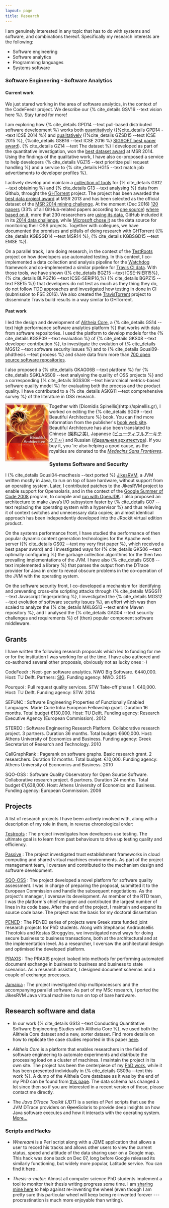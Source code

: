 ```yaml
---
layout: page
title: Research
---
```

I am genuinely interested in any topic that has to do with systems and software, 
and combinations thereof. Specifically my research interests are the following:

* Software engineering
* Software analytics
* Programming languages
* Systems software

### Software Engineering - Software Analytics

#### Current work

<i class="fa fa-line-chart research" aria-hidden="true"></i> 
We just stared working in the area of software analytics, in the context of the CodeFeedr project. 
We describe our {% cite_details GSV16 --text vision here %}. Stay tuned for more!

<i class="fa fa-code-fork research" aria-hidden="true"></i>I am exploring how
{% cite_details GPD14 --text pull-based distributed software development %} works 
both [quantitatively](https://github.com/gousiosg/pullreqs) ({%cite_details GPD14 --text ICSE 2014 %}) and
[qualitatively](https://github.com/gousiosg/pullreqs-survey)
({%cite_details GZSD15 --text ICSE 2015 %},
{%cite_details GSB16 --text ICSE 2016 %}
[SIGSOFT best paper award](http://2016.icse.cs.txstate.edu/program/awards)).
{% cite_details GZ14 --text The dataset %} I developed as part of the
quantitative investigation, won the 
[best dataset award](http://2014.msrconf.org/history.php) at MSR 2014. 
Using the findings of the qualitative work, I have also co-proposed a service to help developers
{% cite_details VGZ15 --text prioritize pull request handling %} and a service 
to {% cite_details HG15 --text match job advertisments to developer profiles %}.

<i class="fa fa-github-alt research" aria-hidden="true"></i> I actively develop and maintain a
[collection of tools](https://github.com/gousiosg/github-mirror) for
{% cite_details GS12 --text obtaining %}
and {% cite_details G13 --text analysing %} data from Github, throught the 
[GHTorrent](https://ghtorrent.org) project. The project has been awarded
the [best data project award](http://2014.msrconf.org/history.php) at MSR 2013
and has been selected as the official dataset of the
[MSR 2014 mining challenge](http://2014.msrconf.org/challenge.php).
At the moment (Dec 2016)
[120 papers](https://scholar.google.gr/scholar?oi=bibs&hl=en&cites=11132126230347149781)
(33% of all GitHub-related papers according to [one source]())
[where based on it](http://ghtorrent.org/halloffame.html), more that 230 researchers are 
[using its data](http://ghtorrent.org/raw.html), GitHub included it in its
[2014 data challenge](https://github.com/blog/1864-third-annual-github-data-challenge), while 
[Microsoft chose it](/bibliography/Gousit16f.html) as the data source for monitoring their OSS projects.
Together with collegues, we have documented the promises and pitfalls of doing research with GHTorrent
({% cite_details KGBSGD14 --text MSR14 %},
{% cite_details KGBSGD15 --text EMSE %}).

<i class="fa fa-flask research" aria-hidden="true"></i>
On a parallel track, I am doing research, in the context of the
[TestRoots](http://testroots.org) project on how developers use automated
testing. In this context, I co-implemented a data collection and analysis
pipeline for the [Watchdog](https://github.com/TestRoots/watchdog) framework
and co-implemented a similar pipeline for [Travis CI data](https://github.com/Inventitech/travis-analysis). 
With those tools, we have shown ({% cite_details BGZ15 --text ICSE-NIER15%},
{% cite_details BLPGZ16 --text ICSE-SERIP16,%}
{% cite_details BGPZ15 --text FSE15 %}) that developers
do not test as much as they thing they do, do not follow TDD approaches and
investigated how testing in done in CI (submission to FSE 2016). We also
created the [TravisTorrent](http://travistorrent.testroots.org) project to
disseminate Travis build results in a way similar to GHTorrent.

#### Past work
<i class="fa fa-bar-chart research" aria-hidden="true"></i> 
I led the design and development of [Alitheia Core](http://github.com/istlab/Alitheia-Core), a
{% cite_details GS14 --text high performance software analytics platform %}
that works with data from software repositories. I used the platform to develop models for the 
{% cite_details KGSP09 --text evaluation %} of
{% cite_details GKS08 --text developer contribution %}, to investigate the evolution of 
{% cite_details MGS12 --text software security issues %} and to
{% cite_details Gousi09-phdthesis --text process %}
and share data from more than
[700 open source software repositories](http://ikaria.dmst.aueb.gr/repositories/).

<i class="fa fa-stethoscope research" aria-hidden="true"></i> 
I also proposed a
{% cite_details GKAG06B --text platform %} for
{% cite_details SGKLASS09 --text analysing the quality of OSS projects %} and a
corresponding
{% cite_details SGSS08 --text hierarchical metrics-based software quality model %} for evaluating both the
process and the product quality. I have contributed to a
{% cite_details ASKG11 --text comprehensive survey %} of the literature in OSS research.

<img alt="Beautiful Architecture" align="left" src="img/ba.jpg" />
Together with [Diomidis Spinellis](http://spinellis.gr), I worked on editing the
{% cite_details SG09 --text Beautiful Architecture %} book.
You can find more information from the publisher's
<a href="http://oreilly.com/catalog/9780596517984/">book web site</a>. Beautiful Architecure has also 
been translated to Chinese (<a href="http://oreilly.com.cn/book.php?bn=978-7-111-28356-0">架构之美</a>), 
Japanese (<a href="http://www.oreilly.co.jp/books/9784873114309/">ビューティフルアーキテクチャ)</a> and 
Russian (<a href="http://www.ozon.ru/context/detail/id/5430638/">Идеальная архитектура</a>).
If you buy it, you 're also helping a good cause, as the
royalties are donated to the <a href="http://www.msf.org/"><em>Medecins Sans Frontieres</em></a>.

### Systems Software and Security

I {% cite_details Gousi04-mscthesis --text ported %} [JikesRVM](http://jikesrvm.org),
a JVM written mostly in Java, to run on top of bare hardware, without support
from an operating system. Later, I contributed patches to the JikesRVM project
to enable support for Opensolaris, and in the context of the [Google Summer of
Code 2008](http://code.google.com/soc/2008/jikesrvm/about.html) program, to
compile and [run with OpenJDK](http://docs.codehaus.org/display/RVM/Acknowledgments). I also proposed
an architecture to make Java’s I/O subsystem faster by
{% cite_details G07 --text replacing the operating system with a hypervisor %}
and thus relieving it of
context switches and unnecessary data copies; an almost identical approach has
been independently developed into the JRockit virtual edition product.

On the systems performance front, I have studied the performance of then popular
dynamic content generation technologies for the Apache web server
({% cite_details GS02 --text my very first paper %}, which received a best paper award) and I
investigated ways for {% cite_details GKS06 --text optimally configuring %} the
garbage collection algorithms for the then two prevailing implementations of the
JVM. I have also {% cite_details GS08 --text implemented a library %}
that parses the output from the DTrace
provider for Java in order to reveal obscure problems in the co-operation of the
JVM with the operating system.

On the software security front, I co-developed a mechanism for identifying and
preventing cross-site scripting attacks through {% cite_details MSGS11 --text Javascript fingerprinting %},
I investigated the
{% cite_details MGS12 --text evolution of software security issues %}, an effort which
was then scaled to analyze the {% cite_details MKLGS13 --text entire Maven repository %}, and I analysed
the {% cite_details GAG04 --text security challenges and requirements %}
of (then) popular component software middleware.

## Grants
<i class="fa fa-eur research" aria-hidden="true"></i>
I have written the following research proposals which led to funding for
me or for the institution I was working for at the time. I have also authored
and co-authored several other proposals, obviously not as lucky ones :-)

CodeFeedr
: Next-gen software analytics. NWO Big Software. &euro;440,000. Host: TU Delft. Partners: [SIG](http://sig.eu). Funding agency: NWO. 2015

Pourquoi
: Pull request quality services. STW Take-off phase 1. &euro;40,000. Host: TU Delft. Funding agency: STW. 2014

SEFUNC
: Software Engineering Properties of Functionally Enabled
Languages. Marie Curie Intra European Fellowship grant. Duration 16 months.
Total budget &euro;130,000. Host: TU Delft. Funding agency: Research
Executive Agency (European Commission). 2012

STEREO
: Software Engineering Research Platform.
Collaborative research project. 3 partners. Duration 36 months. Total
budget: &euro;600,000. Host: Athens University of Economics and Business. Funding agency: Greek Secretariat of Research and Technology. 2010

CallGraphRank
: Pagerank on software graphs.  Basic research grant. 2
researchers. Duration 12 months. Total budget: &euro;10,000. Funding agency:
Athens University of Economics and Business. 2010

SQO-OSS
: Software Quality Observatory for Open Source Software. Collaborative research project. 6 partners. Duration 24 months.
Total budget &euro;1,638,000. Host: Athens University of Economics and Business. Funding agency: European Commission. 2006

## Projects

<i class="fa fa-cog research" aria-hidden="true"></i>
A list of research projects I have been actively involved with, along with a description of my role 
in them, in reverse chronological order:

[Testroots](http://testroots.org)
: The project investigates how developers use testing. The ultimate goal is to
learn from past behaviours to drive up testing quality and efficiency.

[Passive](http://ict-passive.eu/)
: The project investigated trust establishment frameworks in cloud computing and shared virtual machines environments. As part of the project management team, I oversaw and contributed to the mechanism design and software development.

[SQO-OSS](https://github.com/istlab/Alitheia-Core)
: The project developed a novel platform for software quality assessment. I was in charge of preparing the proposal, submitted it to the European Commission and handle the subsequent negotiations. As the project's manager, I oversaw its development. As member of the RTD team, I was the platform's chief designer and contributed the largest number of lines in its code base. After the end of the project, I maintain and expand its source code base. The project was the basis for my doctoral dissertation

[PENED](http://istlab.dmst.aueb.gr/content/projects/p_pened_b2b.html)
: The PENED series of projects were Greek state funded joint research projects for PhD students. Along with Stephanos Androutsellis Theotokis and Kostas Stroggylos, we investigated novel ways for doing secure business to business transactions, both at the architectural and at the implementation level. As a researcher, I oversaw the architectural design and optimised the developed platform.

[PRAXIS](http://istlab.dmst.aueb.gr/content/projects/p_praxis.html)
: The PRAXIS project looked into methods for performing automated document exchange in business to business and business to state scenarios. As a research assistant, I designed document schemas and a couple of exchange processes.

[Jamaica](http://apt.cs.man.ac.uk/projects/jamaica/)
: The project investigated chip multiprocessors and the accompanying parallel software. As part of my MSc research, I ported the JikesRVM Java virtual machine to run on top of bare hardware.

## Research software and data

* In our work {% cite_details GS13 --text Conducting Quantitative Software Engineering Studies with Alitheia Core %}, 
we used both the Alitheia Core dataset and a new, sorter dataset. Find
more details on how to replicate the case studies reported in this paper [here](/research/qsesac.html).

* *Alitheia Core* is a platform that enables researchers in the field of software
engineering to automate experiments and distribute the processing load on a
cluster of machines. I maintain the project in its own site. The project has
been the centerpiece of my [PhD work](phd.html), while it has been presented
individually in {% cite_details GS09a --text this work %}. A dump of the Alitheia Core
database as it was by the end of my PhD can be found from [this page](phd.html).
The data schema has changed a lot since then so if you are interested in a
recent version of those, please contact me directly.

* The *Java DTrace Toolkit (JDT)* is a series of Perl scripts that use the JVM DTrace providers on 
<del>Open</del>Solaris to provide deep insights on how Java software executes and how it interacts 
with the operating system. [More...](/sw/jdt.html)

### Scripts and Hacks

* *Whereami* is a Perl script along with a J2ME application that allows a user to
record his tracks and allows other users to view the current status, speed and
altitude of the data sharing user on a Google map. This hack was done back on
Dec 07, long before Google released its similarly functioning, but widely more
popular, Latitude service. You can find it here .

* *Thesis-o-meter*: Almost all computer science PhD students implement a tool to
monitor their thesis writing progress some time. I am [sharing mine here](/sw/tom.html) to help against 
re-inventing the wheel (even though I am pretty sure this particular wheel will keep being re-invented 
forever --- procrastination is much more enjoyable than writing).
